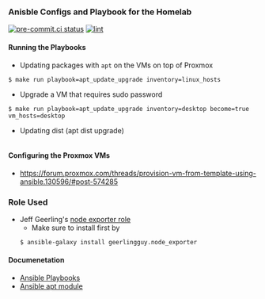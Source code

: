 ### Anisble Configs and Playbook for the Homelab

[![pre-commit.ci status](https://results.pre-commit.ci/badge/github/yelinaung/ansible-configs/master.svg)](https://results.pre-commit.ci/latest/github/yelinaung/ansible-configs/master) [![lint](https://github.com/yelinaung/ansible-configs/actions/workflows/lint.yaml/badge.svg)](https://github.com/yelinaung/ansible-configs/actions/workflows/lint.yaml)

#### Running the Playbooks

- Updating packages with `apt` on the VMs on top of Proxmox
```shell
$ make run playbook=apt_update_upgrade inventory=linux_hosts
```
- Upgrade a VM that requires sudo password
```shell
$ make run playbook=apt_update_upgrade inventory=desktop become=true vm_hosts=desktop
```

- Updating dist (apt dist upgrade)
```shell

```

#### Configuring the Proxmox VMs

- https://forum.proxmox.com/threads/provision-vm-from-template-using-ansible.130596/#post-574285

### Role Used

- Jeff Geerling's [node exporter role](https://github.com/geerlingguy/ansible-role-node_exporter)
    - Make sure to install first by
    ```bash
    $ ansible-galaxy install geerlingguy.node_exporter
    ```

#### Documenetation

- [Ansible Playbooks](https://docs.ansible.com/ansible/latest/playbook_guide/playbooks_intro.html)
- [Ansible apt module](https://docs.ansible.com/ansible/latest/collections/ansible/builtin/apt_module.html)
